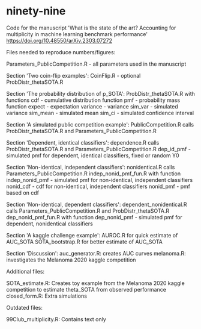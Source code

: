 # ninety-nine

Code for the manuscript 'What is the state of the art? Accounting for multiplicity in machine learning benchmark performance' 	
https://doi.org/10.48550/arXiv.2303.07272

Files needed to reproduce numbers/figures:

Parameters_PublicCompetition.R - all parameters used in the manuscript

Section 'Two coin-flip examples': CoinFlip.R 
                                  - optional ProbDistr_thetaSOTA.R

Section 'The probability distribution of p_SOTA': ProbDistr_thetaSOTA.R with functions 
                                                  cdf       - cumulative distribution function
                                                  pmf       - probability mass function
                                                  expect    - expectation
                                                  variance  - variance
                                                  sim_var - simulated variance
                                                  sim_mean - simulated mean
                                                  sim_ci - simulated confidence interval
                                                  
Section 'A simulated public competition example': PublicCompetition.R calls ProbDistr_thetaSOTA.R and Parameters_PublicCompetition.R
                                                  
                                                  
Section 'Dependent, identical classifiers': dependence.R calls ProbDistr_thetaSOTA.R and Parameters_PublicCompetition.R
                                            dep_id_pmf - simulated pmf for dependent, identical classifiers, fixed or random Y0
                                            
Section 'Non-identical, independent classifiers': nonidentical.R calls Parameters_PublicCompetition.R
                                                  indep_nonid_pmf_fun.R with function 
                                                  indep_nonid_pmf - simulated pmf for non-identical, independent classifiers
                                                  nonid_cdf - cdf for non-identical, independent classifiers
                                                  nonid_pmf - pmf based on cdf
                                                  
Section 'Non-identical, dependent classifiers': dependent_nonidentical.R calls Parameters_PublicCompetition.R and ProbDistr_thetaSOTA.R
                                                dep_nonid_pmf_fun.R with function
                                                dep_nonid_pmf - simulated pmf for dependent, nonidentical classifiers

Section 'A kaggle challenge example': AUROC.R for quick estimate of AUC_SOTA
                                      SOTA_bootstrap.R for better estimate of AUC_SOTA
                                                
Section 'Discussion': auc_generator.R: creates AUC curves
                      melanoma.R: investigates the Melanoma 2020 kaggle competition
                                                
Additional files:

SOTA_estimate.R: Creates toy example from the Melanoma 2020 kaggle competition to estimate theta_SOTA from observed performance
closed_form.R: Extra simulations

Outdated files:

99Club_multiplicity.R: Contains text only
                         
                              
